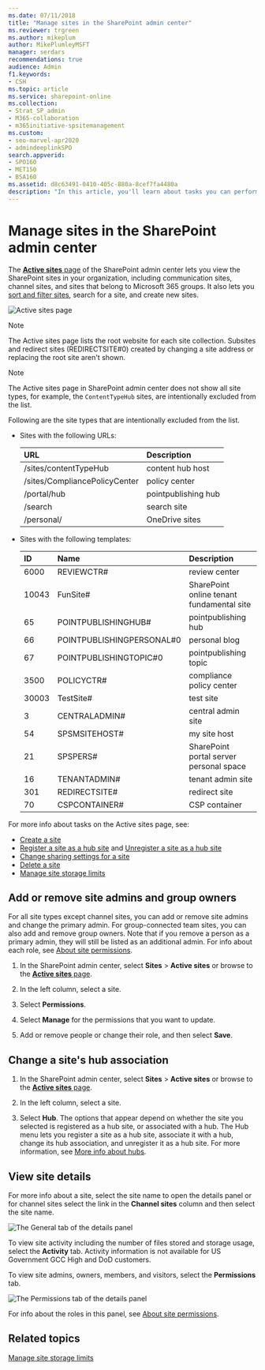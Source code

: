 ```yaml
---
ms.date: 07/11/2018
title: "Manage sites in the SharePoint admin center"
ms.reviewer: trgreen
ms.author: mikeplum
author: MikePlumleyMSFT
manager: serdars
recommendations: true
audience: Admin
f1.keywords:
- CSH
ms.topic: article
ms.service: sharepoint-online
ms.collection:  
- Strat_SP_admin
- M365-collaboration
- m365initiative-spsitemanagement
ms.custom:
- seo-marvel-apr2020
- admindeeplinkSPO
search.appverid:
- SPO160
- MET150
- BSA160
ms.assetid: d8c63491-0410-405c-880a-8cef7fa4480a
description: "In this article, you'll learn about tasks you can perform on the Active sites page of the SharePoint admin center."
---
```


# Manage sites in the SharePoint admin center

The <a href="https://go.microsoft.com/fwlink/?linkid=2185220" target="_blank">**Active sites** page</a> of the SharePoint admin center lets you view the SharePoint sites in your organization, including communication sites, channel sites, and sites that belong to Microsoft 365 groups. It also lets you [sort and filter sites](customize-admin-center-site-list.md), search for a site, and create new sites.
  
![Active sites page](media/active-sites-page.png)
  
> [!NOTE]
> The Active sites page lists the root website for each site collection. Subsites and redirect sites (REDIRECTSITE#0) created by changing a site address or replacing the root site aren't shown. 

> [!NOTE]
> The Active sites page in SharePoint admin center does not show all site types, for example, the `ContentTypeHub` sites, are intentionally excluded from the list.

Following are the site types that are intentionally excluded from the list.

- Sites with the following URLs:
  
   |**URL**|**Description**|
   |:-----|:-----|
   |/sites/contentTypeHub |content hub host |
   |/sites/CompliancePolicyCenter |policy center |
   |/portal/hub |pointpublishing hub |
   |/search |search site |
   |/personal/ |OneDrive sites |

- Sites with the following templates:

   |**ID**|**Name**|**Description**|
   |:-----|:-----|:-----|
   |6000 |REVIEWCTR# |review center |
   |10043 |FunSite# |SharePoint online tenant fundamental site |
   |65 |POINTPUBLISHINGHUB# |pointpublishing hub |
   |66 |POINTPUBLISHINGPERSONAL#0 |personal blog |
   |67 |POINTPUBLISHINGTOPIC#0 |pointpublishing topic |
   |3500 |POLICYCTR# |compliance policy center |
   |30003 |TestSite# |test site |
   |3 |CENTRALADMIN# |central admin site |
   |54 |SPSMSITEHOST# |my site host |
   |21 |SPSPERS# |SharePoint portal server personal space |
   |16 |TENANTADMIN# |tenant admin site |
   |301 |REDIRECTSITE# |redirect site |
   |70 |CSPCONTAINER# |CSP container |

For more info about tasks on the Active sites page, see:

- [Create a site](create-site-collection.md)
- [Register a site as a hub site](create-hub-site.md) and [Unregister a site as a hub site](remove-hub-site.md)
- [Change sharing settings for a site](change-external-sharing-site.md)  
- [Delete a site](delete-site-collection.md)
- [Manage site storage limits](manage-site-collection-storage-limits.md)

## Add or remove site admins and group owners
<a name="addremoveadmins"> </a>

For all site types except channel sites, you can add or remove site admins and change the primary admin. For group-connected team sites, you can also add and remove group owners. Note that if you remove a person as a primary admin, they will still be listed as an additional admin. For info about each role, see [About site permissions](site-permissions.md).

1. In the SharePoint admin center, select **Sites** > **Active sites** or browse to the <a href="https://go.microsoft.com/fwlink/?linkid=2185220" target="_blank">**Active sites** page</a>.

2. In the left column, select a site. 
    
3. Select **Permissions**. 

4. Select **Manage** for the permissions that you want to update.

5. Add or remove people or change their role, and then select **Save**.
    
## Change a site's hub association
<a name="hubsite"> </a>
  
1. In the SharePoint admin center, select **Sites** > **Active sites** or browse to the <a href="https://go.microsoft.com/fwlink/?linkid=2185220" target="_blank">**Active sites** page</a>.

2. In the left column, select a site. 
    
3. Select **Hub**. The options that appear depend on whether the site you selected is registered as a hub site, or associated with a hub. The Hub menu lets you register a site as a hub site, associate it with a hub, change its hub association, and unregister it as a hub site. For more information, see [More info about hubs](planning-hub-sites.md).

## View site details
<a name="viewsitedetails"> </a>

For more info about a site, select the site name to open the details panel or for channel sites select the link in the **Channel sites** column and then select the site name.
  
![The General tab of the details panel](media/general-tab-details-panel.png)
  
To view site activity including the number of files stored and storage usage, select the **Activity** tab. Activity information is not available for US Government GCC High and DoD customers.
  
To view site admins, owners, members, and visitors, select the **Permissions** tab.

![The Permissions tab of the details panel](media/permissions-tab-details-panel.png)
  
For info about the roles in this panel, see [About site permissions](site-permissions.md).

## Related topics

[Manage site storage limits](manage-site-collection-storage-limits.md)


